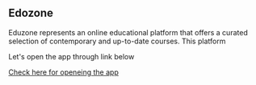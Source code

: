 ## Edozone

<p>Eduzone represents an online educational platform that offers a curated selection of contemporary and up-to-date courses. This platform</p>

<p>Let's open the app through link below</p>
<a href='https://eduzone-habib.web.app'>Check here for openeing the app</a>

